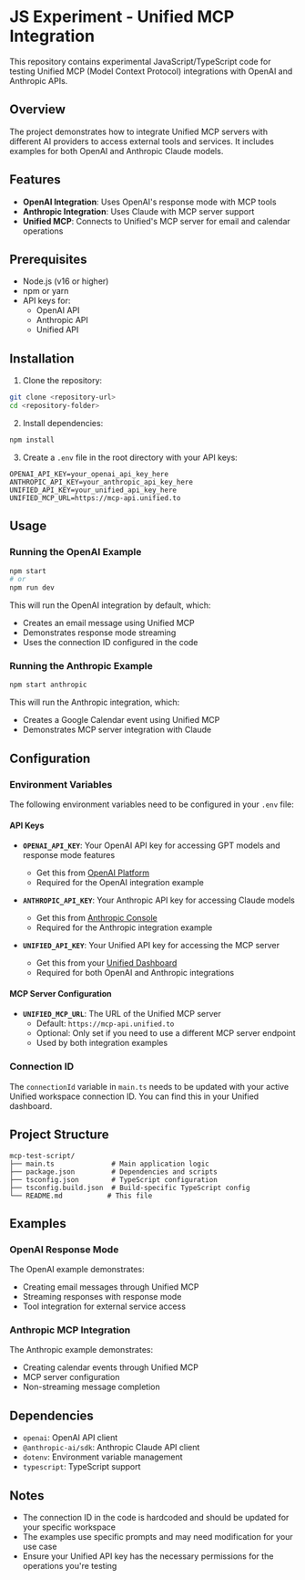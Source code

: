 # JS Experiment - Unified MCP Integration

This repository contains experimental JavaScript/TypeScript code for testing Unified MCP (Model Context Protocol) integrations with OpenAI and Anthropic APIs.

## Overview

The project demonstrates how to integrate Unified MCP servers with different AI providers to access external tools and services. It includes examples for both OpenAI and Anthropic Claude models.

## Features

- **OpenAI Integration**: Uses OpenAI's response mode with MCP tools
- **Anthropic Integration**: Uses Claude with MCP server support
- **Unified MCP**: Connects to Unified's MCP server for email and calendar operations

## Prerequisites

- Node.js (v16 or higher)
- npm or yarn
- API keys for:
  - OpenAI API
  - Anthropic API
  - Unified API

## Installation

1. Clone the repository:
```bash
git clone <repository-url>
cd <repository-folder>
```

2. Install dependencies:
```bash
npm install
```

3. Create a `.env` file in the root directory with your API keys:
```env
OPENAI_API_KEY=your_openai_api_key_here
ANTHROPIC_API_KEY=your_anthropic_api_key_here
UNIFIED_API_KEY=your_unified_api_key_here
UNIFIED_MCP_URL=https://mcp-api.unified.to
```

## Usage

### Running the OpenAI Example

```bash
npm start
# or
npm run dev
```

This will run the OpenAI integration by default, which:
- Creates an email message using Unified MCP
- Demonstrates response mode streaming
- Uses the connection ID configured in the code

### Running the Anthropic Example

```bash
npm start anthropic
```

This will run the Anthropic integration, which:
- Creates a Google Calendar event using Unified MCP
- Demonstrates MCP server integration with Claude

## Configuration

### Environment Variables

The following environment variables need to be configured in your `.env` file:

#### API Keys
- **`OPENAI_API_KEY`**: Your OpenAI API key for accessing GPT models and response mode features
  - Get this from [OpenAI Platform](https://platform.openai.com/api-keys)
  - Required for the OpenAI integration example

- **`ANTHROPIC_API_KEY`**: Your Anthropic API key for accessing Claude models
  - Get this from [Anthropic Console](https://console.anthropic.com/)
  - Required for the Anthropic integration example

- **`UNIFIED_API_KEY`**: Your Unified API key for accessing the MCP server
  - Get this from your [Unified Dashboard](https://app.unified.to/)
  - Required for both OpenAI and Anthropic integrations

#### MCP Server Configuration
- **`UNIFIED_MCP_URL`**: The URL of the Unified MCP server
  - Default: `https://mcp-api.unified.to`
  - Optional: Only set if you need to use a different MCP server endpoint
  - Used by both integration examples

### Connection ID

The `connectionId` variable in `main.ts` needs to be updated with your active Unified workspace connection ID. You can find this in your Unified dashboard.

## Project Structure

```
mcp-test-script/
├── main.ts              # Main application logic
├── package.json         # Dependencies and scripts
├── tsconfig.json        # TypeScript configuration
├── tsconfig.build.json  # Build-specific TypeScript config
└── README.md           # This file
```

## Examples

### OpenAI Response Mode

The OpenAI example demonstrates:
- Creating email messages through Unified MCP
- Streaming responses with response mode
- Tool integration for external service access

### Anthropic MCP Integration

The Anthropic example demonstrates:
- Creating calendar events through Unified MCP
- MCP server configuration
- Non-streaming message completion

## Dependencies

- `openai`: OpenAI API client
- `@anthropic-ai/sdk`: Anthropic Claude API client
- `dotenv`: Environment variable management
- `typescript`: TypeScript support

## Notes

- The connection ID in the code is hardcoded and should be updated for your specific workspace
- The examples use specific prompts and may need modification for your use case
- Ensure your Unified API key has the necessary permissions for the operations you're testing
